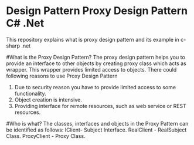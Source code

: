 # Design Pattern Proxy Design Pattern C# .Net
This repository explains what is proxy design pattern and its example in c-sharp .net

#What is the Proxy Design Pattern?
The proxy design pattern helps you to provide an interface to other objects by creating proxy class which acts as wrapper. This wrapper provides limited access to objects. There could following reasons to use Proxy Design Pattern
1) Due to security reason you have to provide limited access to some functionality. 
2) Object creation is intensive.
3) Providing interface for remote resources, such as web service or REST resources.

#Who is what?
The classes, interfaces and objects in the Proxy Pattern can be identified as follows:
IClient- Subject Interface.
RealClient - RealSubject Class.
ProxyClient - Proxy Class.
